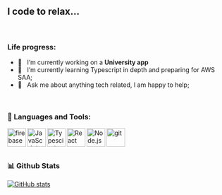 ## I code to relax...

<br/>

  
### Life progress:

- 🔭 &nbsp; I’m currently working on a **University app**
- 🌱 &nbsp; I’m currently learning Typescript in depth and preparing for AWS SAA; 
- 💬 &nbsp; Ask me about anything tech related, I am happy to help;

<br/>

### 🔨 Languages and Tools:
<a href="https://firebase.google.com/" target="_blank"> <img align="left" src="https://raw.githubusercontent.com/rahul-jha98/github_readme_icons/main/language_and_tools/square/firebase/firebase.svg" alt="firebase" height ="42px"/> </a>
<a href="https://developer.mozilla.org/en-US/docs/Web/JavaScript" target="_blank"> <img align="left" alt="JavaScript" height ="42px"  src="https://raw.githubusercontent.com/rahul-jha98/github_readme_icons/main/language_and_tools/square/javascript/javascript.svg"> </a>
<a href="https://www.typescriptlang.org/" target="_blank"><img align="left" alt="Typescirpt" height ="42px" src="https://raw.githubusercontent.com/rahul-jha98/github_readme_icons/main/language_and_tools/square/typescript/typescript.svg"></a>
<a href="https://reactjs.org/" target="_blank"> <img align="left" alt="React" height ="42px" src="https://raw.githubusercontent.com/rahul-jha98/github_readme_icons/main/language_and_tools/square/react/react.svg"></a>
<a href="https://nodejs.org" target="_blank"><img align="left" alt="Node.js" height ="42px" src="https://raw.githubusercontent.com/rahul-jha98/github_readme_icons/main/language_and_tools/square/node/node.svg"></a>
<a href="https://git-scm.com/" target="_blank"> <img src="https://raw.githubusercontent.com/rahul-jha98/github_readme_icons/main/language_and_tools/square/git-scm/git-scm.svg" align="left" alt="git" height='42px'/> </a>

<br/>
<br/>
<br/>



### 📊 Github Stats
<a href='https://github.com/Monir-Shembesh/github-stats-transparent'>
  
![GitHub stats](https://github-readme-stats.vercel.app/api?username=monir-shembesh&show_icons=true&theme=dracula&count_private=true)
<!--   <a href="https://github.com/anuraghazra/github-readme-stats"><img alt="monir's Top Languages" src="https://github-readme-stats.vercel.app/api/top-langs/?username=monir-shembesh&langs_count=8&layout=compact&theme=react&hide_border=true&bg_color=1F222E&title_color=F85D7F&icon_color=F8D866" height="192px"/></a>
  <br/>
 -->
</a>

<br>
